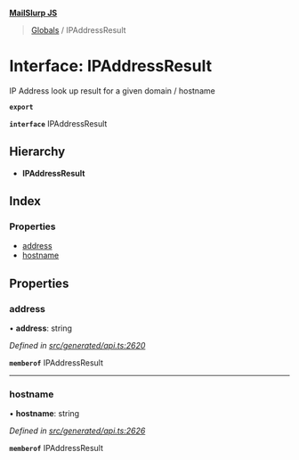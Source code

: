 **[MailSlurp JS](../README.md)**

> [Globals](../README.md) / IPAddressResult

# Interface: IPAddressResult

IP Address look up result for a given domain / hostname

**`export`** 

**`interface`** IPAddressResult

## Hierarchy

* **IPAddressResult**

## Index

### Properties

* [address](ipaddressresult.md#address)
* [hostname](ipaddressresult.md#hostname)

## Properties

### address

•  **address**: string

*Defined in [src/generated/api.ts:2620](https://github.com/mailslurp/mailslurp-client/blob/c5e5f20/src/generated/api.ts#L2620)*

**`memberof`** IPAddressResult

___

### hostname

•  **hostname**: string

*Defined in [src/generated/api.ts:2626](https://github.com/mailslurp/mailslurp-client/blob/c5e5f20/src/generated/api.ts#L2626)*

**`memberof`** IPAddressResult
